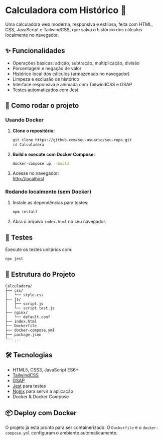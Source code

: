 # Calculadora com Histórico 🧮

Uma calculadora web moderna, responsiva e estilosa, feita com HTML, CSS, JavaScript e TailwindCSS, que salva o histórico dos cálculos localmente no navegador.
## ✨ Funcionalidades

- Operações básicas: adição, subtração, multiplicação, divisão
- Porcentagem e negação de valor
- Histórico local dos cálculos (armazenado no navegador)
- Limpeza e exclusão de histórico
- Interface responsiva e animada com TailwindCSS e GSAP
- Testes automatizados com Jest

## 🚀 Como rodar o projeto

### Usando Docker

1. **Clone o repositório:**
   ```sh
   git clone https://github.com/seu-usuario/seu-repo.git
   cd Calculadora
   ```

2. **Build e execute com Docker Compose:**
   ```sh
   docker-compose up --build
   ```

3. Acesse no navegador:  
   [http://localhost](http://localhost)

### Rodando localmente (sem Docker)

1. Instale as dependências para testes:
   ```sh
   npm install
   ```

2. Abra o arquivo `index.html` no seu navegador.

## 🧪 Testes

Execute os testes unitários com:
```sh
npx jest
```

## 📁 Estrutura do Projeto

```
Calculadora/
├── css/
│   └── style.css
├── js/
│   ├── script.js
│   └── script.test.js
├── nginx/
│   └── default.conf
├── index.html
├── Dockerfile
├── docker-compose.yml
├── package.json
└── ...
```

## 🛠️ Tecnologias

- HTML5, CSS3, JavaScript ES6+
- [TailwindCSS](https://tailwindcss.com/)
- [GSAP](https://greensock.com/gsap/)
- [Jest](https://jestjs.io/) para testes
- [Nginx](https://www.nginx.com/) para servir a aplicação
- Docker & Docker Compose

## 📦 Deploy com Docker

O projeto já está pronto para ser containerizado. O `Dockerfile` e o `docker-compose.yml` configuram o ambiente automaticamente.




